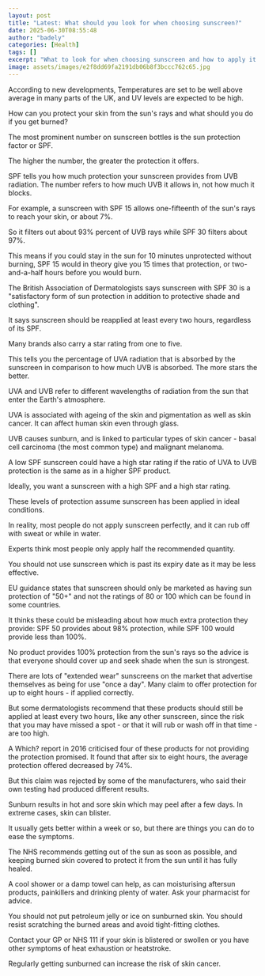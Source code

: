 ```yaml
---
layout: post
title: "Latest: What should you look for when choosing sunscreen?"
date: 2025-06-30T08:55:48
author: "badely"
categories: [Health]
tags: []
excerpt: "What to look for when choosing sunscreen and how to apply it to get the maximum protection."
image: assets/images/e2f8dd69fa2191db06b8f3bccc762c65.jpg
---
```


According to new developments, Temperatures are set to be well above average in many parts of the UK, and UV levels are expected to be high. 

How can you protect your skin from the sun's rays and what should you do if you get burned?

The most prominent number on sunscreen bottles is the sun protection factor or SPF.

The higher the number, the greater the protection it offers.

SPF tells you how much protection your sunscreen provides from UVB radiation. The number refers to how much UVB it allows in, not how much it blocks.

For example, a sunscreen with SPF 15 allows one-fifteenth of the sun's rays to reach your skin, or about 7%.

So it filters out about 93% percent of UVB rays while SPF 30 filters about 97%.

This means if you could stay in the sun for 10 minutes unprotected without burning, SPF 15 would in theory give you 15 times that protection, or two-and-a-half hours before you would burn.

The British Association of Dermatologists says sunscreen with SPF 30 is a "satisfactory form of sun protection in addition to protective shade and clothing".

It says sunscreen should be reapplied at least every two hours, regardless of its SPF.

Many brands also carry a star rating from one to five.

This tells you the percentage of UVA radiation that is absorbed by the sunscreen in comparison to how much UVB is absorbed. The more stars the better.

UVA and UVB refer to different wavelengths of radiation from the sun that enter the Earth's atmosphere.

UVA is associated with ageing of the skin and pigmentation as well as skin cancer. It can affect human skin even through glass.

UVB causes sunburn, and is linked to particular types of skin cancer - basal cell carcinoma (the most common type) and malignant melanoma.

A low SPF sunscreen could have a high star rating if the ratio of UVA to UVB protection is the same as in a higher SPF product.

Ideally, you want a sunscreen with a high SPF and a high star rating.

These levels of protection assume sunscreen has been applied in ideal conditions.

In reality, most people do not apply sunscreen perfectly, and it can rub off with sweat or while in water. 

Experts think most people only apply half the recommended quantity.

You should not use sunscreen which is past its expiry date as it may be less effective.

EU guidance states that sunscreen should only be marketed as having sun protection of "50+" and not the ratings of 80 or 100 which can be found in some countries.

It thinks these could be misleading about how much extra protection they provide: SPF 50 provides about 98% protection, while SPF 100 would provide less than 100%.

No product provides 100% protection from the sun's rays so the advice is that everyone should cover up and seek shade when the sun is strongest.

There are lots of "extended wear" sunscreens on the market that advertise themselves as being for use "once a day". Many claim to offer protection for up to eight hours - if applied correctly.

But some dermatologists recommend that these products should still be applied at least every two hours, like any other sunscreen, since the risk that you may have missed a spot - or that it will rub or wash off in that time - are too high.

A Which? report in 2016 criticised four of these products for not providing the protection promised. It found that after six to eight hours, the average protection offered decreased by 74%.

But this claim was rejected by some of the manufacturers, who said their own testing had produced different results.

Sunburn results in hot and sore skin which may peel after a few days. In extreme cases, skin can blister.

It usually gets better within a week or so, but there are things you can do to ease the symptoms.

The NHS recommends getting out of the sun as soon as possible, and keeping burned skin covered to protect it from the sun until it has fully healed.

A cool shower or a damp towel can help, as can moisturising aftersun products, painkillers and drinking plenty of water. Ask your pharmacist for advice.

You should not put petroleum jelly or ice on sunburned skin. You should resist scratching the burned areas and avoid tight-fitting clothes.

Contact your GP or NHS 111 if your skin is blistered or swollen or you have other symptoms of heat exhaustion or heatstroke.

Regularly getting sunburned can increase the risk of skin cancer.

